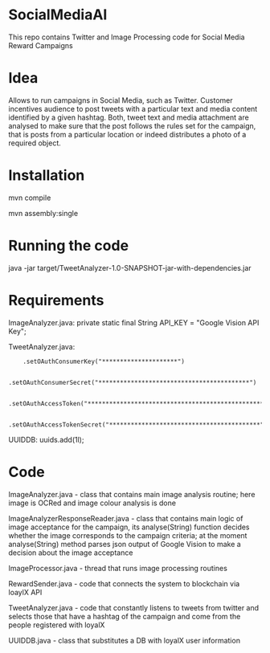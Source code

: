 # SocialMediaAI
This repo contains Twitter and Image Processing code for Social Media Reward Campaigns

# Idea
Allows to run campaigns in Social Media, such as Twitter. Customer incentives audience to post tweets with a particular text and media content identified by a given hashtag. Both, tweet text and media attachment are analysed to make sure that the post follows the rules set for the campaign, that is posts from a particular location or indeed distributes a photo of a required object. 

# Installation
mvn compile


mvn assembly:single

# Running the code
java -jar target/TweetAnalyzer-1.0-SNAPSHOT-jar-with-dependencies.jar

# Requirements
ImageAnalyzer.java:
private static final String API_KEY = "Google Vision API Key"; 

TweetAnalyzer.java:

        .setOAuthConsumerKey("*********************")

        .setOAuthConsumerSecret("******************************************")

        .setOAuthAccessToken("**************************************************")

        .setOAuthAccessTokenSecret("******************************************");

UUIDDB:
uuids.add(1l);

# Code

ImageAnalyzer.java - class that contains main image analysis routine; here image is OCRed and image colour analysis is done

ImageAnalyzerResponseReader.java - class that contains main logic of image acceptance for the campaign, its analyse(String) function decides whether the image corresponds to the campaign criteria; at the moment analyse(String) method parses json output of Google Vision to make a decision about the image acceptance 

ImageProcessor.java - thread that runs image processing routines

RewardSender.java - code that connects the system to blockchain via loaylX API 

TweetAnalyzer.java - code that constantly listens to tweets from twitter and selects those that have a hashtag of the campaign and come from the people registered with loyalX

UUIDDB.java - class that substitutes a DB with loyalX user information